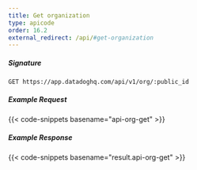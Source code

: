 ```yaml
---
title: Get organization
type: apicode
order: 16.2
external_redirect: /api/#get-organization
---
```


##### Signature
`GET https://app.datadoghq.com/api/v1/org/:public_id`
##### Example Request
{{< code-snippets basename="api-org-get" >}}
##### Example Response
{{< code-snippets basename="result.api-org-get" >}}
